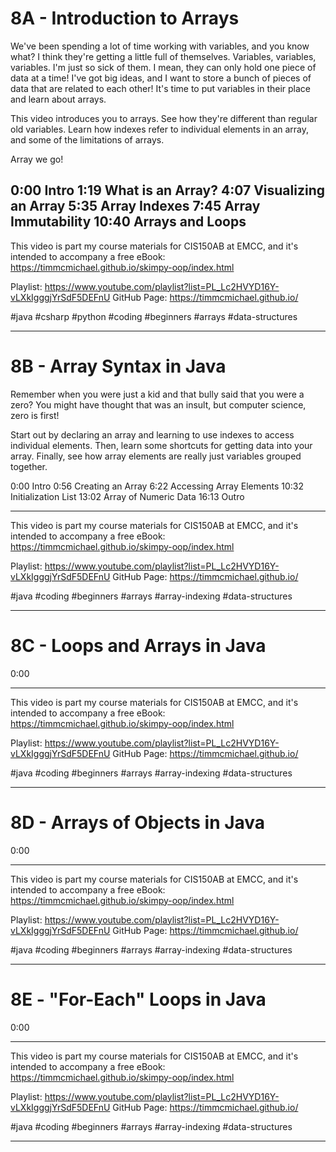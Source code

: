 # 8A - Introduction to Arrays

We've been spending a lot of time working with variables, and you know what? I think they're getting a little full of themselves. Variables, variables, variables. I'm just so sick of them. I mean, they can only hold one piece of data at a time! I've got big ideas, and I want to store a bunch of pieces of data that are related to each other! It's time to put variables in their place and learn about arrays. 

This video introduces you to arrays. See how they're different than regular old variables. Learn how indexes refer to individual elements in an array, and some of the limitations of arrays.

Array we go!

0:00 Intro
1:19 What is an Array?
4:07 Visualizing an Array
5:35 Array Indexes 
7:45 Array Immutability
10:40 Arrays and Loops
----

This video is part my course materials for CIS150AB at EMCC, and it's intended to accompany a free eBook: https://timmcmichael.github.io/skimpy-oop/index.html

Playlist: https://www.youtube.com/playlist?list=PL_Lc2HVYD16Y-vLXkIgggjYrSdF5DEFnU
GitHub Page: https://timmcmichael.github.io/

#java #csharp #python #coding #beginners #arrays #data-structures

---------------------

# 8B - Array Syntax in Java

Remember when you were just a kid and that bully said that you were a zero? You might have thought that was an insult, but computer science, zero is first!

Start out by declaring an array and learning to use indexes to access individual elements. Then, learn some shortcuts for getting data into your array. Finally, see how array elements are really just variables grouped together.

0:00 Intro
0:56 Creating an Array
6:22 Accessing Array Elements
10:32 Initialization List
13:02 Array of Numeric Data
16:13 Outro

----

This video is part my course materials for CIS150AB at EMCC, and it's intended to accompany a free eBook: https://timmcmichael.github.io/skimpy-oop/index.html

Playlist: https://www.youtube.com/playlist?list=PL_Lc2HVYD16Y-vLXkIgggjYrSdF5DEFnU
GitHub Page: https://timmcmichael.github.io/

#java #coding #beginners #arrays #array-indexing #data-structures

---------------------



# 8C - Loops and Arrays in Java



0:00 

----

This video is part my course materials for CIS150AB at EMCC, and it's intended to accompany a free eBook: https://timmcmichael.github.io/skimpy-oop/index.html

Playlist: https://www.youtube.com/playlist?list=PL_Lc2HVYD16Y-vLXkIgggjYrSdF5DEFnU
GitHub Page: https://timmcmichael.github.io/

#java #coding #beginners #arrays #array-indexing #data-structures

---------------------


# 8D - Arrays of Objects in Java



0:00 

----

This video is part my course materials for CIS150AB at EMCC, and it's intended to accompany a free eBook: https://timmcmichael.github.io/skimpy-oop/index.html

Playlist: https://www.youtube.com/playlist?list=PL_Lc2HVYD16Y-vLXkIgggjYrSdF5DEFnU
GitHub Page: https://timmcmichael.github.io/

#java #coding #beginners #arrays #array-indexing #data-structures

---------------------


# 8E - "For-Each" Loops in Java



0:00 

----

This video is part my course materials for CIS150AB at EMCC, and it's intended to accompany a free eBook: https://timmcmichael.github.io/skimpy-oop/index.html

Playlist: https://www.youtube.com/playlist?list=PL_Lc2HVYD16Y-vLXkIgggjYrSdF5DEFnU
GitHub Page: https://timmcmichael.github.io/

#java #coding #beginners #arrays #array-indexing #data-structures

---------------------

